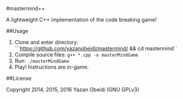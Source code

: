 #mastermind++

A lightweight C++ implementation of the code breaking game!

##Usage

1. Clone and enter directory: ```https://github.com/yazanobeidi/mastermind/ && cd mastermind``
2. Compile source files: ``g++ *.cpp -o masterMindGame``
3. Run: ``./masterMindGame``
4. Play! Instructions are in-game.

##License

Copyright 2014, 2015, 2016 Yazan Obeidi (GNU GPLv3)
